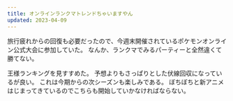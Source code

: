 ```yaml
---
title: オンラインランクマトレンドちゃいますやん
updated: 2023-04-09
---
```


旅行疲れからの回復も必要だったので、今週末開催されているポケモンオンライン公式大会に参加していた。
なんか、ランクマでみるパーティーと全然違くて勝てない。

王様ランキングを見すすめた。
予想よりもさっぱりとした伏線回収になっているが良い。
これは今期からの次シーズンも楽しみである。
ぼちぼちと新アニメはじまってきているのでこちらも開始していかなければならない。
